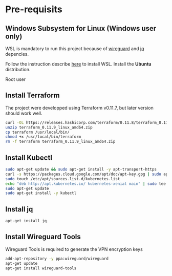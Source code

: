 # Pre-requisits

## Windows Subsystem for Linux (Windows user only)

WSL is mandatory to run this project because of [wireguard]() and [jq]() depencies.

Follow the instruction describe [here](https://docs.microsoft.com/en-us/windows/wsl/install-win10) to install WSL.
Install the **Ubuntu** distribution.

Root user 

## Install Terraform

The project were developped using Terraform v0.11.7, but later version should work well.

```bash
curl -OL https://releases.hashicorp.com/terraform/0.11.8/terraform_0.11.9_linux_amd64.zip
unzip terraform_0.11.9_linux_amd64.zip
cp terraform /usr/local/bin/
chmod +x /usr/local/bin/terraform
rm -f terraform terraform_0.11.9_linux_amd64.zip
```

## Install Kubectl

```bash
sudo apt-get update && sudo apt-get install -y apt-transport-https
curl -s https://packages.cloud.google.com/apt/doc/apt-key.gpg | sudo apt-key add -
sudo touch /etc/apt/sources.list.d/kubernetes.list 
echo "deb http://apt.kubernetes.io/ kubernetes-xenial main" | sudo tee -a /etc/apt/sources.list.d/kubernetes.list
sudo apt-get update
sudo apt-get install -y kubectl
```

## Install jq

```bash
apt-get install jq
```

## Install Wireguard Tools

Wireguard Tools is required to generate the VPN encryption keys

```bash
add-apt-repository -y ppa:wireguard/wireguard
apt-get update
apt-get install wireguard-tools
```